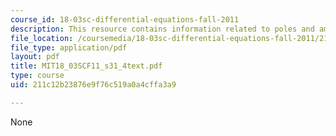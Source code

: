 ```yaml
---
course_id: 18-03sc-differential-equations-fall-2011
description: This resource contains information related to poles and amplitude response.
file_location: /coursemedia/18-03sc-differential-equations-fall-2011/211c12b23876e9f76c519a0a4cffa3a9_MIT18_03SCF11_s31_4text.pdf
file_type: application/pdf
layout: pdf
title: MIT18_03SCF11_s31_4text.pdf
type: course
uid: 211c12b23876e9f76c519a0a4cffa3a9

---
```

None